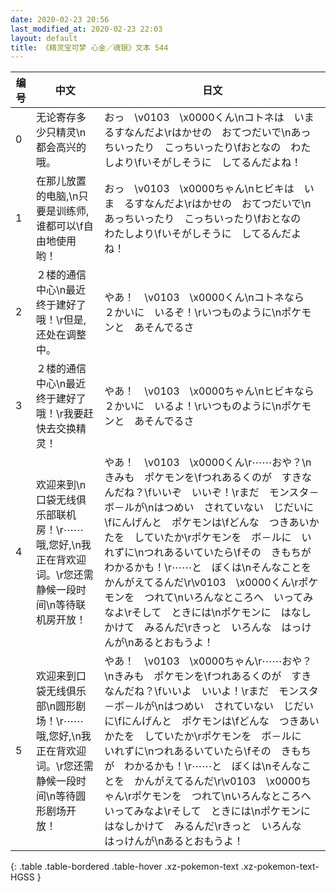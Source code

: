 ```yaml
---
date: 2020-02-23 20:56
last_modified_at: 2020-02-23 22:03
layout: default
title: 《精灵宝可梦 心金／魂银》文本 544
---
```

| 编号 | 中文 | 日文 |
| ---- | ---- | ---- |
| 0 | 无论寄存多少只精灵\n都会高兴的哦。 | おっ　\v0103　\x0000くん\nコトネは　いま　るすなんだよ\rはかせの　おてつだいで\nあっちいったり　こっちいったり\fおとなの　わたしより\fいそがしそうに　してるんだよね！ |
| 1 | 在那儿放置的电脑,\n只要是训练师,谁都可以\f自由地使用哟！ | おっ　\v0103　\x0000ちゃん\nヒビキは　いま　るすなんだよ\rはかせの　おてつだいで\nあっちいったり　こっちいったり\fおとなの　わたしより\fいそがしそうに　してるんだよね！ |
| 2 | ２楼的通信中心\n最近终于建好了哦！\r但是,还处在调整中。 | やあ！　\v0103　\x0000くん\nコトネなら　２かいに　いるぞ！\rいつものように\nポケモンと　あそんでるさ |
| 3 | ２楼的通信中心\n最近终于建好了哦！\r我要赶快去交换精灵！ | やあ！　\v0103　\x0000ちゃん\nヒビキなら　２かいに　いるよ！\rいつものように\nポケモンと　あそんでるさ |
| 4 | 欢迎来到\n口袋无线俱乐部联机房！\r⋯⋯哦,您好,\n我正在背欢迎词。\r您还需静候一段时间\n等待联机房开放！ | やあ！　\v0103　\x0000くん\r⋯⋯おや？\nきみも　ポケモンを\fつれあるくのが　すきなんだね？\fいいぞ　いいぞ！\rまだ　モンスタ－ボ－ルが\nはつめい　されていない　じだいに\fにんげんと　ポケモンは\fどんな　つきあいかたを　していたか\rポケモンを　ボ－ルに　いれずに\nつれあるいていたら\fその　きもちが　わかるかも！\r⋯⋯と　ぼくは\nそんなことを　かんがえてるんだ\r\v0103　\x0000くん\rポケモンを　つれて\nいろんなところへ　いってみなよ\rそして　ときには\nポケモンに　はなしかけて　みるんだ\rきっと　いろんな　はっけんが\nあるとおもうよ！ |
| 5 | 欢迎来到口袋无线俱乐部\n圆形剧场！\r⋯⋯哦,您好,\n我正在背欢迎词。\r您还需静候一段时间\n等待圆形剧场开放！ | やあ！　\v0103　\x0000ちゃん\r⋯⋯おや？\nきみも　ポケモンを\fつれあるくのが　すきなんだね？\fいいよ　いいよ！\rまだ　モンスタ－ボ－ルが\nはつめい　されていない　じだいに\fにんげんと　ポケモンは\fどんな　つきあいかたを　していたか\rポケモンを　ボ－ルに　いれずに\nつれあるいていたら\fその　きもちが　わかるかも！\r⋯⋯と　ぼくは\nそんなことを　かんがえてるんだ\r\v0103　\x0000ちゃん\rポケモンを　つれて\nいろんなところへ　いってみなよ\rそして　ときには\nポケモンに　はなしかけて　みるんだ\rきっと　いろんな　はっけんが\nあるとおもうよ！ |
{: .table .table-bordered .table-hover .xz-pokemon-text .xz-pokemon-text-HGSS }